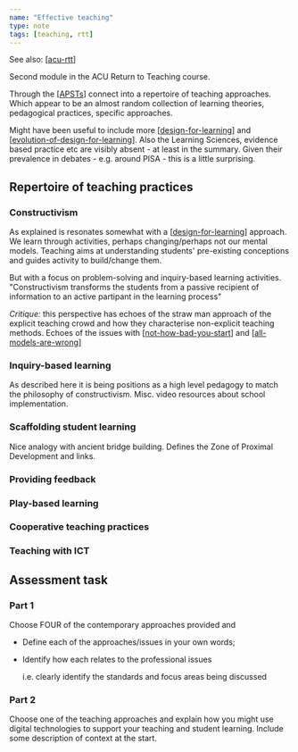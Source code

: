 ```yaml
---
name: "Effective teaching"
type: note 
tags: [teaching, rtt]
---
```


See also: [[acu-rtt]]

Second module in the ACU Return to Teaching course. 

Through the [[APSTs]] connect into a repertoire of teaching approaches. Which appear to be an almost random collection of learning theories, pedagogical practices, specific approaches. 

Might have been useful to include more [[design-for-learning]] and [[evolution-of-design-for-learning]]. Also the Learning Sciences, evidence based practice etc are visibly absent - at least in the summary. Given their prevalence in debates - e.g. around PISA - this is a little surprising.

## Repertoire of teaching practices

### Constructivism

As explained is resonates somewhat with a [[design-for-learning]] approach. We learn through activities, perhaps changing/perhaps not our mental models. Teaching aims at understanding students' pre-existing conceptions and guides activity to build/change them.

But with a focus on problem-solving and inquiry-based learning activities. "Constructivism transforms the students from a passive recipient of information to an active partipant in the learning process"

*Critique:* this perspective has echoes of the straw man approach of the explicit teaching crowd and how they characterise non-explicit teaching methods. Echoes of the issues with [[not-how-bad-you-start]] and [[all-models-are-wrong]]

### Inquiry-based learning

As described here it is being positions as a high level pedagogy to match the philosophy of constructivism. Misc. video resources about school implementation.

### Scaffolding student learning

Nice analogy with ancient bridge building. Defines the Zone of Proximal Development and links.

### Providing feedback




### Play-based learning

### Cooperative teaching practices


### Teaching with ICT




## Assessment task

### Part 1

Choose FOUR of the contemporary approaches provided and 

- Define each of the approaches/issues in your own words;
- Identify how each relates to the professional issues

    i.e. clearly identify the standards and focus areas being discussed

### Part 2

Choose one of the teaching approaches and explain how you might use digital technologies to support your teaching and student learning. Include some description of context at the start.

[//begin]: # "Autogenerated link references for markdown compatibility"
[acu-rtt]: acu-rtt "acu-rtt"
[APSTs]: ..%2Fapsts "apsts"
[design-for-learning]: ..%2F..%2FDesign%2Fdesign-for-learning "Design for learning"
[evolution-of-design-for-learning]: ..%2F..%2FDesign%2Fevolution-of-design-for-learning "Evolution of design for learning"
[not-how-bad-you-start]: ..%2Fnot-how-bad-you-start "not-how-bad-you-start"
[all-models-are-wrong]: ..%2Fall-models-are-wrong "all-models-are-wrong"
[//end]: # "Autogenerated link references"